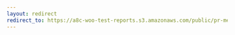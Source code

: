```yaml
---
layout: redirect
redirect_to: https://a8c-woo-test-reports.s3.amazonaws.com/public/pr-merge/40418/e2e/index.html
---
```

